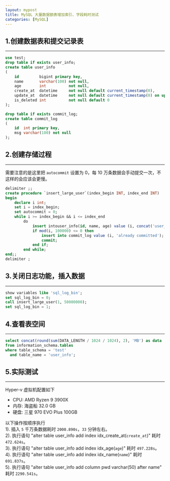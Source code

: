 ```yaml
---
layout: mypost 
title: MySQL 大量数据额表增加索引、字段耗时测试 
categories: [MySQL]
---
```


## 1.创建数据表和提交记录表
---
```sql
use test;
drop table if exists user_info;
create table user_info
(
    id         bigint primary key,
    name       varchar(100) not null,
    age        int          not null,
    create_at  datetime     not null default current_timestamp(0),
    update_at  datetime     not null default current_timestamp(0) on update current_timestamp(0),
    is_deleted int          not null default 0
);

drop table if exists commit_log;
create table commit_log
(
    id  int primary key,
    msg varchar(100) not null
);
```

## 2.创建存储过程
---
需要注意的是这里把 `autocommit` 设置为 0，每 10 万条数据会手动提交一次，不这样的会应该会更慢。
```sql
delimiter ;;
create procedure `insert_large_user`(index_begin INT, index_end INT)
begin
    declare i int;
    set i = index_begin;
    set autocommit = 0;
    while i >= index_begin && i <= index_end
        do
            insert intouser_info(id, name, age) value (i, concat('user_', i), i % 100); set i = i + 1;
            if mod(i, 100000) <= 0 then
                insert into commit_log value (i, 'already committed');
                commit;
            end if;
        end while;
end;;
delimiter ;
```

## 3.关闭日志功能，插入数据
---

```sql
show variables like 'sql_log_bin';
set sql_log_bin = 0;
call insert_large_user(1, 50000000);
set sql_log_bin = 1;
```

## 4.查看表空间
--- 
```sql
select concat(round(sum(DATA_LENGTH / 1024 / 1024), 2), 'MB') as data
from information_schema.tables
where table_schema = 'test'
  and table_name = 'user_info';
```

## 5.实际测试
--- 
Hyper-v 虚拟机配置如下  
- CPU: AMD Ryzen 9 3900X   
- 内存: 海盗船 32.0 GB   
- 硬盘: 三星 970 EVO Plus 100GB  

以下操作按顺序执行   
1). 插入 `5` 千万条数据耗时 `2000.890s`，`33` 分钟左右。  
2). 执行语句 "alter table user_info add index idx_create_at(`create_at`)" 耗时 `472.624s`。   
3). 执行语句 "alter table user_info add index idx_age(`age`)" 耗时 `497.228s`。  
4). 执行语句 "alter table user_info add index idx_name(`name`)" 耗时 `691.837s`。  
5). 执行语句 "alter table user_info add column pwd varchar(50) after name" 耗时 `2290.541s`。

